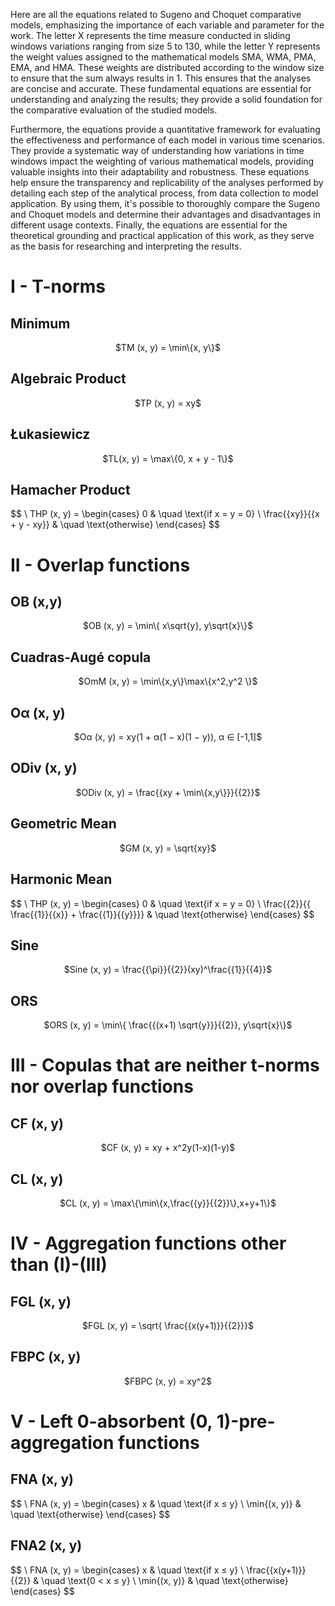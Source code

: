 Here are all the equations related to Sugeno and Choquet comparative models, emphasizing the importance of each variable and parameter for the work. The letter X represents the time measure conducted in sliding windows variations ranging from size 5 to 130, while the letter Y represents the weight values assigned to the mathematical models SMA, WMA, PMA, EMA, and HMA. These weights are distributed according to the window size to ensure that the sum always results in 1. This ensures that the analyses are concise and accurate. These fundamental equations are essential for understanding and analyzing the results; they provide a solid foundation for the comparative evaluation of the studied models.

Furthermore, the equations provide a quantitative framework for evaluating the effectiveness and performance of each model in various time scenarios. They provide a systematic way of understanding how variations in time windows impact the weighting of various mathematical models, providing valuable insights into their adaptability and robustness. These equations help ensure the transparency and replicability of the analyses performed by detailing each step of the analytical process, from data collection to model application. By using them, it's possible to thoroughly compare the Sugeno and Choquet models and determine their advantages and disadvantages in different usage contexts. Finally, the equations are essential for the theoretical grounding and practical application of this work, as they serve as the basis for researching and interpreting the results.


# I - T-norms

## Minimum  
<p align="center">$TM (x, y) = \min\{x, y\}$ </p>

## Algebraic Product  
<p align="center">$TP (x, y) = xy$ </p>

## Łukasiewicz 
<p align="center">$TL(x, y) = \max\{0, x + y - 1\}$ </p>

## Hamacher Product
$$
\ THP (x, y) =
  \begin{cases}
    0       & \quad \text{if x = y = 0} \\
    \frac{{xy}}{{x + y - xy}}  & \quad \text{otherwise} 
  \end{cases}
\$$

# II - Overlap functions
## OB (x,y)
<p align="center">$OB (x, y) = \min\{ x\sqrt{y}, y\sqrt{x}\}$ </p>

## Cuadras-Augé copula
<p align="center">$OmM (x, y) =  \min\{x,y\}\max\{x^2,y^2	\}$ </p>

## Oα (x, y)
<p align="center">$Oα (x, y) = xy(1 + α(1 − x)(1 − y)),  α ∈ [-1,1]$ </p>

## ODiv (x, y)
<p align="center">$ODiv (x, y) = \frac{{xy + \min\{x,y\}}}{{2}}$ </p>

## Geometric Mean
<p align="center">$GM (x, y) = \sqrt{xy}$ </p>

## Harmonic Mean
$$
\ THP (x, y) =
  \begin{cases}
    0       & \quad \text{if x = y = 0} \\
    \frac{{2}}{{ \frac{{1}}{{x}} +  \frac{{1}}{{y}}}}  & \quad \text{otherwise} 
  \end{cases}
\$$

## Sine
<p align="center">$Sine (x, y) = \frac{{\pi}}{{2}}(xy)^\frac{{1}}{{4}}$ </p>

## ORS
<p align="center">$ORS (x, y) = \min\{ \frac{{(x+1) \sqrt{y}}}{{2}}, y\sqrt{x}\}$ </p>

#  III - Copulas that are neither t-norms nor overlap functions
## CF (x, y)
<p align="center">$CF (x, y) = xy + x^2y(1-x)(1-y)$ </p>

## CL (x, y)
<p align="center">$CL (x, y) = \max\{\min\{x,\frac{{y}}{{2}}\},x+y+1\}$ </p>


# IV - Aggregation functions other than (I)-(III)

## FGL (x, y)
<p align="center">$FGL (x, y) = \sqrt{ \frac{{x(y+1)}}{{2}}}$ </p>

## FBPC (x, y)
<p align="center">$FBPC (x, y) = xy^2$ </p>

# V - Left 0-absorbent (0, 1)-pre-aggregation functions
## FNA (x, y)
$$
\ FNA (x, y) =
  \begin{cases}
    x       & \quad \text{if x ≤ y} \\
    \min\{(x, y)}  & \quad \text{otherwise} 
  \end{cases}
\$$

## FNA2 (x, y)


$$
\ FNA (x, y) =
  \begin{cases}
    x       & \quad \text{if x ≤ y} \\
    \frac{{x(y+1)}}{{2}} & \quad \text{0 < x ≤ y} \\
    \min\{(x, y)}  & \quad \text{otherwise} 
  \end{cases}
\$$
